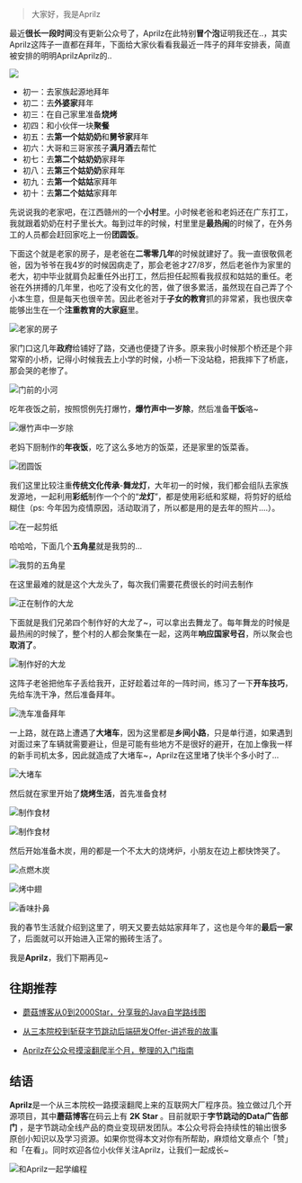 > 大家好，我是Aprilz

最近**很长一段时间**没有更新公众号了，Aprilz在此特别**冒个泡**证明我还在..，其实Aprilz这阵子一直都在拜年，下面给大家伙看看我最近一阵子的拜年安排表，简直被安排的明明AprilzAprilz的..

![](https://cdn.losey.top/blog/1.jpg)

- 初一：去家族起源地拜年
- 初二：去**外婆家**拜年
- 初三：在自己家里准备**烧烤**
- 初四：和小伙伴一块**聚餐**
- 初五：去**第一个姑奶奶**和**舅爷家**拜年
- 初六：大哥和三哥家孩子**满月酒**去帮忙
- 初七：去**第二个姑奶奶**家拜年
- 初八：去**第三个姑奶奶**家拜年
- 初九：去**第一个姑姑**家拜年
- 初十：去**第二个姑姑**家拜年

先说说我的老家吧，在江西赣州的一个**小村**里。小时候老爸和老妈还在广东打工，我就跟着奶奶在村子里长大。每到过年的时候，村里里是**最热闹**的时候了，在外务工的人员都会赶回家吃上一份**团圆饭**。

下面这个就是老家的房子，是老爸在**二零零几年**的时候就建好了。我一直很敬佩老爸，因为爷爷在我4岁的时候因病走了，那会老爸才27/8岁，然后老爸作为家里的老大，初中毕业就肩负起重任外出打工，然后担任起照看我叔叔和姑姑的重任。老爸在外拼搏的几年里，也吃了没有文化的苦，做了很多累活，虽然现在自己弄了个小本生意，但是每天也很辛苦。因此老爸对于**子女的教育**抓的非常紧，我也很庆幸能够出生在一个**注重教育的大家庭**里。

![老家的房子](https://cdn.losey.top/blog/image-20210220181914756.png)

家门口这几年**政府**给铺好了路，交通也便捷了许多。原来我小时候那个桥还是个非常窄的小桥，记得小时候我去上小学的时候，小桥一下没站稳，把我摔下了桥底，那会哭的老惨了。

![门前的小河](https://cdn.losey.top/blog/image-20210220183117827.png)

吃年夜饭之前，按照惯例先打爆竹，**爆竹声中一岁除**，然后准备**干饭**咯~

![爆竹声中一岁除](https://cdn.losey.top/blog/image-20210220185400780.png)

老妈下厨制作的**年夜饭**，吃了这么多地方的饭菜，还是家里的饭菜香。

![团圆饭](https://cdn.losey.top/blog/image-20210220185128587.png)

我们这里比较注重**传统文化传承**-**舞龙灯**，大年初一的时候，我们都会组队去家族发源地，一起利用**彩纸**制作一个个的“**龙灯**”，都是使用彩纸和浆糊，将剪好的纸给糊住（ps: 今年因为疫情原因，活动取消了，所以都是用的是去年的照片....）。

![在一起剪纸](https://cdn.losey.top/blog/image-20210220183542545.png)

哈哈哈，下面几个**五角星**就是我剪的...

![我剪的五角星](https://cdn.losey.top/blog/image-20210220183814687.png)

在这里最难的就是这个大龙头了，每次我们需要花费很长的时间去制作

![正在制作的大龙](https://cdn.losey.top/blog/image-20210220184016843.png)

下面就是我们兄弟四个制作好的大龙了~，可以拿出去舞龙了。每年舞龙的时候是最热闹的时候了，整个村的人都会聚集在一起，这两年**响应国家号召**，所以聚会也**取消了**。

![制作好的大龙](https://cdn.losey.top/blog/image-20210220184131850.png)

这阵子老爸把他车子丢给我开，正好趁着过年的一阵时间，练习了一下**开车技巧**，先给车洗干净，然后准备拜年。

![洗车准备拜年](https://cdn.losey.top/blog/image-20210220172010984.png)

一上路，就在路上遭遇了**大堵车**，因为这里都是**乡间小路**，只是单行道，如果遇到对面过来了车辆就需要避让，但是可能有些地方不是很好的避开，在加上像我一样的新手司机太多，因此就造成了大堵车~，Aprilz在这里堵了快半个多小时了...

![大堵车](https://cdn.losey.top/blog/image-20210220190539675.png)

然后就在家里开始了**烧烤生活**，首先准备食材

![制作食材](https://cdn.losey.top/blog/image-20210220191915876.png)

![制作食材](https://cdn.losey.top/blog/image-20210220191923915.png)

然后开始准备木炭，用的都是一个不太大的烧烤炉，小朋友在边上都快馋哭了。

![点燃木炭](https://cdn.losey.top/blog/image-20210220191933597.png)

![烤中翅](https://cdn.losey.top/blog/image-20210220191939962.png)



![香味扑鼻](https://cdn.losey.top/blog/image-20210220191946947.png)

我的春节生活就介绍到这里了，明天又要去姑姑家拜年了，这也是今年的**最后一家**了，后面就可以开始进入正常的搬砖生活了。

我是**Aprilz**，我们下期再见~

## 往期推荐

- [蘑菇博客从0到2000Star，分享我的Java自学路线图](https://mp.weixin.qq.com/s/3u6OOYkpj4_ecMzfMqKJRw)

- [从三本院校到斩获字节跳动后端研发Offer-讲述我的故事](https://mp.weixin.qq.com/s/c4rR_aWpmNNFGn-mZBLWYg)

- [Aprilz在公众号摸滚翻爬半个月，整理的入门指南](https://mp.weixin.qq.com/s/Jj1i-mD9Tw0vUEFXi5y54g)

## 结语

**Aprilz**是一个从三本院校一路摸滚翻爬上来的互联网大厂程序员。独立做过几个开源项目，其中**蘑菇博客**在码云上有 **2K Star** 。目前就职于**字节跳动的Data广告部门**
，是字节跳动全线产品的商业变现研发团队。本公众号将会持续性的输出很多原创小知识以及学习资源。如果你觉得本文对你有所帮助，麻烦给文章点个「赞」和「在看」。同时欢迎各位小伙伴关注Aprilz，让我们一起成长~

![和Aprilz一起学编程](https://cdn.losey.top/blog/image-20210122092846701.png)



























